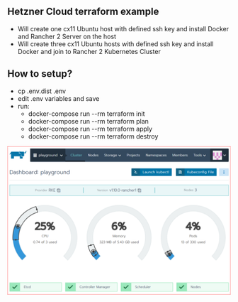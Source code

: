 Hetzner Cloud terraform example 
-----------------------------

* Will create one cx11 Ubuntu host with defined ssh key and install Docker and Rancher 2 Server on the host
* Will create three cx11 Ubuntu hosts with defined ssh key and install Docker and join to Rancher 2 Kubernetes Cluster

How to setup?
--------------

* cp .env.dist .env
* edit .env variables and save
* run: 
  * docker-compose run --rm terraform init
  * docker-compose run --rm terraform plan
  * docker-compose run --rm terraform apply
  * docker-compose run --rm terraform destroy

![Rancher 2 Preview](rancher2.png "Rancher 2 Preview")